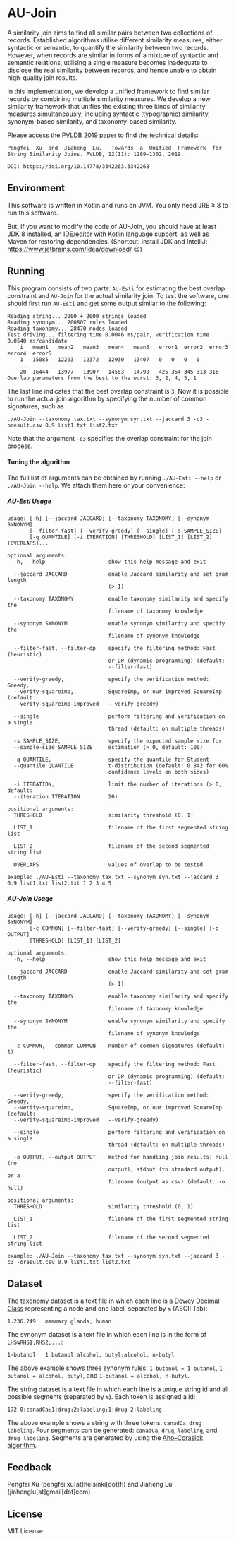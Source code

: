 
# AU-Join

A similarity join aims to find all similar pairs between two collections of records. Established algorithms utilise different similarity measures, either syntactic or semantic, to quantify the similarity between two records. However, when records are similar in forms of a mixture of syntactic and semantic relations, utilising a single measure becomes inadequate to disclose the real similarity between records, and hence unable to obtain high-quality join results.
    
In this implementation, we develop a unified framework to find similar records by combining multiple similarity measures.  We  develop a new similarity framework that unifies the existing three kinds of similarity measures simultaneously, including syntactic (typographic) similarity, synonym-based similarity, and taxonomy-based similarity. 

Please access [the PVLDB 2019 paper](https://www.cs.helsinki.fi/u/jilu/documents/P1131_Lu.pdf) to find the technical details:

```
Pengfei  Xu  and  Jiaheng  Lu.   Towards  a  Unified  Framework  for  String Similarity Joins. PVLDB, 12(11): 1289–1302, 2019.

DOI: https://doi.org/10.14778/3342263.3342268
```



## Environment

This software is written in Kotlin and runs on JVM. You only need JRE ≥ 8 to run this software.

But, if you want to modify the code of AU-Join, you should have at least JDK 8 installed, an IDE/editor with Kotlin language support, as well as Maven for restoring dependencies. (Shortcut: install JDK and IntelliJ: https://www.jetbrains.com/idea/download/ 😉)


## Running

This program consists of two parts: `AU-Esti` for estimating the best overlap constraint and `AU-Join` for the actual similarity join. To test the software, one should first run `AU-Esti` and get some output similar to the following:

```
Reading string... 2000 + 2000 strings loaded
Reading synonym... 200807 rules loaded
Reading taxonomy... 28470 nodes loaded
Test driving... filtering time 0.0046 ms/pair, verification time 0.0540 ms/candidate
	i	mean1	mean2	mean3	mean4	mean5	error1	error2	error3	error4	error5	
	1	15085	12293	12372	12930	13407	0	0	0	0
	...
	20	16444	13977	13907	14553	14798	425	354	345	313	316	
Overlap parameters from the best to the worst: 3, 2, 4, 5, 1
```

The last line indicates that the best overlap constraint is `3`. Now it is possible to run the actual join algorithm by specifying the number of common signatures, such as

```
./AU-Join --taxonomy tax.txt --synonym syn.txt --jaccard 3 -c3 -oresult.csv 0.9 list1.txt list2.txt
```
Note that the argument `-c3` specifies the overlap constraint for the join process.

#### Tuning the algorithm

The full list of arguments can be obtained by running `./AU-Esti --help` or `./AU-Join --help`. We attach them here or your convenience:

##### AU-Esti Usage

```
usage: [-h] [--jaccard JACCARD] [--taxonomy TAXONOMY] [--synonym SYNONYM]
       [--filter-fast] [--verify-greedy] [--single] [-s SAMPLE_SIZE]
       [-q QUANTILE] [-i ITERATION] [THRESHOLD] [LIST_1] [LIST_2] [OVERLAPS]...

optional arguments:
  -h, --help                    show this help message and exit

  --jaccard JACCARD             enable Jaccard similarity and set gram length
                                (> 1)

  --taxonomy TAXONOMY           enable taxonomy similarity and specify the
                                filename of taxonomy knowledge

  --synonym SYNONYM             enable synonym similarity and specify the
                                filename of synonym knowledge

  --filter-fast, --filter-dp    specify the filtering method: Fast (heuristic)
                                or DP (dynamic programming) (default:
                                --filter-fast)

  --verify-greedy,              specify the verification method: Greedy,
  --verify-squareimp,           SquareImp, or our improved SquareImp (default:
  --verify-squareimp-improved   --verify-greedy)

  --single                      perform filtering and verification on a single
                                thread (default: on multiple threads)

  -s SAMPLE_SIZE,               specify the expected sample size for
  --sample-size SAMPLE_SIZE     estimation (> 0, default: 100)

  -q QUANTILE,                  specify the quantile for Student
  --quantile QUANTILE           t-distribution (default: 0.842 for 60%
                                confidence levels on both sides)

  -i ITERATION,                 limit the number of iterations (> 0, default:
  --iteration ITERATION         20)

positional arguments:
  THRESHOLD                     similarity threshold (0, 1]

  LIST_1                        filename of the first segmented string list

  LIST_2                        filename of the second segmented string list

  OVERLAPS                      values of overlap to be tested

example: ./AU-Esti --taxonomy tax.txt --synonym syn.txt --jaccard 3 0.9 list1.txt list2.txt 1 2 3 4 5
```

##### AU-Join Usage

```
usage: [-h] [--jaccard JACCARD] [--taxonomy TAXONOMY] [--synonym SYNONYM]
       [-c COMMON] [--filter-fast] [--verify-greedy] [--single] [-o OUTPUT]
       [THRESHOLD] [LIST_1] [LIST_2]

optional arguments:
  -h, --help                    show this help message and exit

  --jaccard JACCARD             enable Jaccard similarity and set gram length
                                (> 1)

  --taxonomy TAXONOMY           enable taxonomy similarity and specify the
                                filename of taxonomy knowledge

  --synonym SYNONYM             enable synonym similarity and specify the
                                filename of synonym knowledge

  -c COMMON, --common COMMON    number of common signatures (default: 1)

  --filter-fast, --filter-dp    specify the filtering method: Fast (heuristic)
                                or DP (dynamic programming) (default:
                                --filter-fast)

  --verify-greedy,              specify the verification method: Greedy,
  --verify-squareimp,           SquareImp, or our improved SquareImp (default:
  --verify-squareimp-improved   --verify-greedy)

  --single                      perform filtering and verification on a single
                                thread (default: on multiple threads)

  -o OUTPUT, --output OUTPUT    method for handling join results: null (no
                                output), stdout (to standard output), or a
                                filename (output as csv) (default: -o null)

positional arguments:
  THRESHOLD                     similarity threshold (0, 1]

  LIST_1                        filename of the first segmented string list

  LIST_2                        filename of the second segmented string list

example: ./AU-Join --taxonomy tax.txt --synonym syn.txt --jaccard 3 -c3 -oresult.csv 0.9 list1.txt list2.txt
```

## Dataset

The taxonomy dataset is a text file in which each line is a [Dewey Decimal Class](https://en.wikipedia.org/wiki/Dewey_Decimal_Classification) representing a node and one label, separated by `↹` (ASCII Tab):

```
1.236.249	mammary glands, human
```

The synonym dataset is a text file in which each line is in the form of `LHS↹RHS1;RHS2;...`:

```
1-butanol	1 butanol;alcohol, butyl;alcohol, n-butyl
```

The above example shows three synonym rules: `1-butanol = 1 butanol`, `1-butanol = alcohol, butyl`, and `1-butanol = alcohol, n-butyl`.

The string dataset is a text file in which each line is a unique string id and all possible segments (separated by `↹`). Each token is assigned a id:

```
172	0:canadCa;1:drug;2:labeling;1:drug 2:labeling
```

The above example shows a string with three tokens: `canadCa drug labeling`. Four segments can be generated: `canadCa`, `drug`, `labeling`, and `drug labeling`. Segments are generated by using the [Aho–Corasick algorithm](https://en.wikipedia.org/wiki/Aho–Corasick_algorithm).


## Feedback

Pengfei Xu (pengfei.xu[at]helsinki[dot]fi) and Jiaheng Lu (jiahenglu[at]gmail[dot]com)

## License

MIT License
